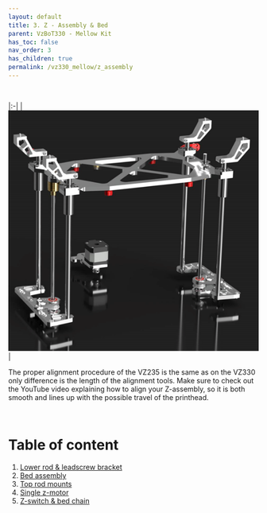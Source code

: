 ```yaml
---
layout: default
title: 3. Z - Assembly & Bed
parent: VzBoT330 - Mellow Kit
has_toc: false
nav_order: 3
has_children: true
permalink: /vz330_mellow/z_assembly
---
```


<br>

|:-|
| ![Z Overview](../assets/images/manual/vz330_mellow/z_assembly/overview.png) |


The proper alignment procedure of the VZ235 is the same as on the VZ330 only difference is the length of the alignment tools. Make sure to check out the YouTube video explaining how to align your Z-assembly, so it is both smooth and lines up with the possible travel of the printhead.

<br>

# Table of content

1. [Lower rod & leadscrew bracket](./z_assembly/lower_part)
2. [Bed assembly](./z_assembly/bed_assembly)
3. [Top rod mounts](./z_assembly/top_rod_mounts)
4. [Single z-motor](./z_assembly/z_motor)
5. [Z-switch & bed chain](./z_assembly/bed_additions)
